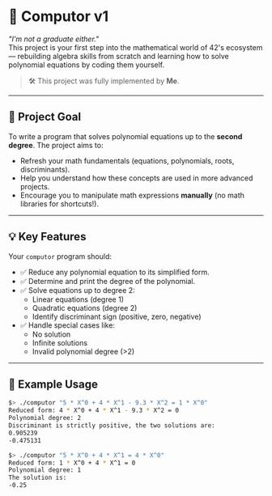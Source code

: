 # 🧮 Computor v1

_"I’m not a graduate either."_  
This project is your first step into the mathematical world of 42's ecosystem — rebuilding algebra skills from scratch and learning how to solve polynomial equations by coding them yourself.

> 🛠️ This project was fully implemented by **Me**.

---

## 🎯 Project Goal

To write a program that solves polynomial equations up to the **second degree**. The project aims to:

- Refresh your math fundamentals (equations, polynomials, roots, discriminants).
- Help you understand how these concepts are used in more advanced projects.
- Encourage you to manipulate math expressions **manually** (no math libraries for shortcuts!).

---

## 💡 Key Features

Your `computor` program should:

- ✅ Reduce any polynomial equation to its simplified form.
- ✅ Determine and print the degree of the polynomial.
- ✅ Solve equations up to degree 2:
  - Linear equations (degree 1)
  - Quadratic equations (degree 2)
  - Identify discriminant sign (positive, zero, negative)
- ✅ Handle special cases like:
  - No solution
  - Infinite solutions
  - Invalid polynomial degree (>2)

---

## 🧪 Example Usage

```bash
$> ./computor "5 * X^0 + 4 * X^1 - 9.3 * X^2 = 1 * X^0"
Reduced form: 4 * X^0 + 4 * X^1 - 9.3 * X^2 = 0
Polynomial degree: 2
Discriminant is strictly positive, the two solutions are:
0.905239
-0.475131

$> ./computor "5 * X^0 + 4 * X^1 = 4 * X^0"
Reduced form: 1 * X^0 + 4 * X^1 = 0
Polynomial degree: 1
The solution is:
-0.25
